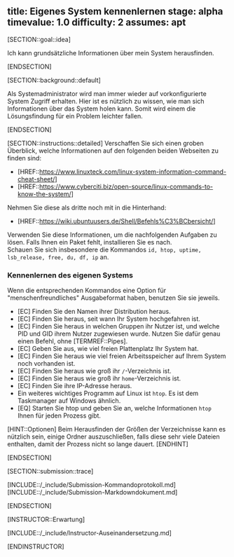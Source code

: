 title: Eigenes System kennenlernen
stage: alpha
timevalue: 1.0
difficulty: 2
assumes: apt
---

[SECTION::goal::idea]

Ich kann grundsätzliche Informationen über mein System herausfinden.

[ENDSECTION]

[SECTION::background::default]

Als Systemadministrator wird man immer wieder auf vorkonfigurierte System Zugriff erhalten.
Hier ist es nützlich zu wissen, wie man sich Informationen über das System holen kann. Somit wird 
einem die Lösungsfindung für ein Problem leichter fallen.

[ENDSECTION]

[SECTION::instructions::detailed]
Verschaffen Sie sich einen groben Überblick, welche Informationen auf den folgenden beiden
Webseiten zu finden sind:

- [HREF::https://www.linuxteck.com/linux-system-information-command-cheat-sheet/]
- [HREF::https://www.cyberciti.biz/open-source/linux-commands-to-know-the-system/]

Nehmen Sie diese als dritte noch mit in die Hinterhand:

- [HREF::https://wiki.ubuntuusers.de/Shell/Befehls%C3%BCbersicht/]

Verwenden Sie diese Informationen, um die nachfolgenden Aufgaben zu lösen.
Falls Ihnen ein Paket fehlt, installieren Sie es nach.  
Schauen Sie sich insbesondere die Kommandos `id, htop, uptime, lsb_release, free, du, df, ip` an.

### Kennenlernen des eigenen Systems

Wenn die entsprechenden Kommandos eine Option für "menschenfreundliches" Ausgabeformat haben,
benutzen Sie sie jeweils.

- [EC] Finden Sie den Namen ihrer Distribution heraus.
- [EC] Finden Sie heraus, seit wann Ihr System hochgefahren ist.
- [EC] Finden Sie heraus in welchen Gruppen ihr Nutzer ist, und welche PID und GID ihrem Nutzer zugewiesen wurde. 
  Nutzen Sie dafür genau einen Befehl, ohne [TERMREF::Pipes].
- [EC] Geben Sie aus, wie viel freien Plattenplatz Ihr System hat.
- [EC] Finden Sie heraus wie viel freien Arbeitsspeicher auf Ihrem System noch vorhanden ist.
- [EC] Finden Sie heraus wie groß ihr `/`-Verzeichnis ist.
- [EC] Finden Sie heraus wie groß ihr `home`-Verzeichnis ist.
- [EC] Finden Sie ihre IP-Adresse heraus.
- Ein weiteres wichtiges Programm auf Linux ist `htop`. Es ist dem Taskmanager auf Windows ähnlich.
- [EQ] Starten Sie htop und geben Sie an, welche Informationen `htop` Ihnen für jeden Prozess gibt.

[HINT::Optionen]
Beim Herausfinden der Größen der Verzeichnisse kann es nützlich sein, einige Ordner auszuschließen,
falls diese sehr viele Dateien enthalten, damit der Prozess nicht so lange dauert.
[ENDHINT]

[ENDSECTION]

[SECTION::submission::trace]

[INCLUDE::/_include/Submission-Kommandoprotokoll.md]
[INCLUDE::/_include/Submission-Markdowndokument.md]

[ENDSECTION]

[INSTRUCTOR::Erwartung]

[INCLUDE::/_include/Instructor-Auseinandersetzung.md]

[ENDINSTRUCTOR]